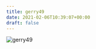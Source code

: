 ```yaml
---
title: gerry49
date: 2021-02-06T10:39:07+00:00
draft: false
---
```


![gerry49](/images/2016ca.JPG)

